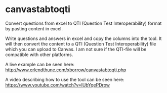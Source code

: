 # canvastabtoqti
Convert questions from excel to QTI (Question Test Interoperability) format by pasting content in excel.

Write questions and answers in excel and copy the columns into the tool. It will then convert the content to a QTI (Question Test Interoperability) file
which you can upload to Canvas. I am not sure if the QTI-file will be compatible with other platforms.

A live example can be seen here: http://www.erlendthune.com/xborrow/canvastabtoqti.php

A video describing how to use the tool can be seen here: https://www.youtube.com/watch?v=lUbYqePDrow
